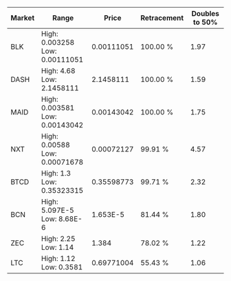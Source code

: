 | Market | Range | Price| Retracement | Doubles to 50% |
| --- | --- | --- | --- | --- |
| BLK | High: 0.003258<br />Low: 0.00111051 | 0.00111051 | 100.00 % | 1.97 |
| DASH | High: 4.68<br />Low: 2.1458111 | 2.1458111 | 100.00 % | 1.59 |
| MAID | High: 0.003581<br />Low: 0.00143042 | 0.00143042 | 100.00 % | 1.75 |
| NXT | High: 0.00588<br />Low: 0.00071678 | 0.00072127 | 99.91 % | 4.57 |
| BTCD | High: 1.3<br />Low: 0.35323315 | 0.35598773 | 99.71 % | 2.32 |
| BCN | High: 5.097E-5<br />Low: 8.68E-6 | 1.653E-5 | 81.44 % | 1.80 |
| ZEC | High: 2.25<br />Low: 1.14 | 1.384 | 78.02 % | 1.22 |
| LTC | High: 1.12<br />Low: 0.3581 | 0.69771004 | 55.43 % | 1.06 |
